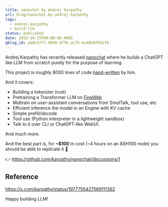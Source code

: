 ```yaml
---
title: nanochat by Andrej Karpathy
url: blog/nanochat-by-andrej-karpathy
tags:
  - andrej-karpathy
  - build-llm
status: published
date: 2025-10-15T00:00:00.000Z
qblog_id: eb8c5ff7-96d0-4ffb-ac7b-bc8010f651f0
---
```


Andrej Karpathy has recently released [nanochat](https://github.com/karpathy/nanochat) where he builds a ChatGPT like LLM from scratch purely for the purpose of learning.

This project is roughly 8000 lines of code [hand-written](https://x.com/karpathy/status/1977758204139331904) by him.

And it covers:
- Building a tokenizer (rust)
- Pretraining a Transformer LLM on [FineWeb](https://huggingface.co/spaces/HuggingFaceFW/blogpost-fineweb-v1)
- Midtrain on user-assistant conversations from SmolTalk, tool use, etc
- Efficient inference the model in an Engine with KV cache
- Simple prefill/decode
- Tool use (Python interpreter in a lightweight sandbox)
- Talk to it over CLI or ChatGPT-like WebUI.

And much more.

And the best part is, for **~$100** in cost (~4 hours on an 8XH100 node) you should be able to replicate it 🤯

👉 https://github.com/karpathy/nanochat/discussions/1

## Reference
https://x.com/karpathy/status/1977755427569111362

Happy building LLM!